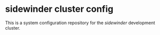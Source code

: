 # sidewinder cluster config

This is a system configuration repository for the *sidewinder* development cluster.
